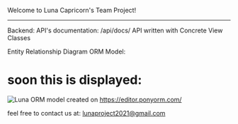 Welcome to Luna Capricorn's Team Project! 

-------------------------------------

Backend: 
API's documentation: /api/docs/
API written with Concrete View Classes

Entity Relationship Diagram ORM Model: 
# soon this is displayed:
![Luna ORM model](https://editor.ponyorm.com/user/veloqueen/Luna/designer)
created on https://editor.ponyorm.com/

feel free to contact us at: lunaproject2021@gmail.com
